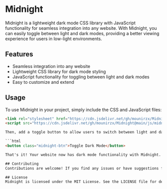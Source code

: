# Midnight

Midnight is a lightweight dark mode CSS library with JavaScript functionality for seamless integration into any website. With Midnight, you can easily toggle between light and dark modes, providing a better viewing experience for users in low-light environments.

## Features

- Seamless integration into any website
- Lightweight CSS library for dark mode styling
- JavaScript functionality for toggling between light and dark modes
- Easy to customize and extend

## Usage

To use Midnight in your project, simply include the CSS and JavaScript files:

```html
<link rel="stylesheet" href="https://cdn.jsdelivr.net/gh/mounirzx/Midnight@main/css/midnight.css">
<script src="https://cdn.jsdelivr.net/gh/mounirzx/Midnight@main/js/midnight.js"></script>

Then, add a toggle button to allow users to switch between light and dark modes:

```html 
<button class="midnight-btn">Toggle Dark Mode</button>

That's it! Your website now has dark mode functionality with Midnight.

## Contributing
Contributions are welcome! If you find any issues or have suggestions for improvements, please open an issue or submit a pull request.

## License
Midnight is licensed under the MIT License. See the LICENSE file for details.
